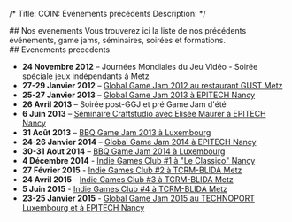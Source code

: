 /*
Title: COIN: Événements précédents
Description: 
*/

<div id="leftcontent" markdown=1>
## Nos evenements
Vous trouverez ici la liste de nos précédents événements, game jams, séminaires, soirées et formations.
</div>

<div id="rightcontent" markdown=1>
## Evenements precedents

* **24 Novembre 2012** – Journées Mondiales du Jeu Vidéo - Soirée spéciale jeux indépendants à Metz
* **27-29 Janvier 2012**  – [Global Game Jam 2012 au restaurant GUST Metz](http://ggj.extra-coin.org)
* **25-27 Janvier 2013** – [Global Game Jam 2013 à EPITECH Nancy](http://ggj.extra-coin.org)
* **26 Avril 2013** – Soirée post-GGJ et pré Game Jam d'été
* **6 Juin 2013** – [Séminaire Craftstudio avec Elisée Maurer à EPITECH Nancy](craftstudio2013)
* **31 Août 2013** – [BBQ Game Jam 2013 à Luxembourg](http://bbq.extra-coin.org)
* **24-26 Janvier 2014** – [Global Game Jam 2014 à EPITECH Nancy](http://ggj.extra-coin.org)
* **30-31 Aout 2014** – [BBQ Game Jam 2014 à Luxembourg](http://bbq.extra-coin.org)
* **4 Décembre 2014** - [Indie Games Club #1 à "Le Classico" Nancy](https://www.facebook.com/events/583046165129239/)
* **27 Février 2015** - [Indie Games Club #2 à TCRM-BLIDA Metz](https://www.facebook.com/events/1551890165083664/)
* **24 Avril 2015** - [Indie Games Club #3 à TCRM-BLIDA Metz](https://www.facebook.com/events/1615117162064606/)
* **5 Juin 2015** - [Indie Games Club #4 à TCRM-BLIDA Metz](https://www.facebook.com/events/583046165129239/)
* **23-25 Janvier 2015** - [Global Game Jam 2015 au TECHNOPORT Luxembourg et à EPITECH Nancy](http://ggj.extra-coin.org)

</div>
